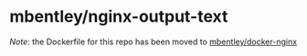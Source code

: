 # mbentley/nginx-output-text

*Note*: the Dockerfile for this repo has been moved to [mbentley/docker-nginx](https://github.com/mbentley/docker-nginx)
